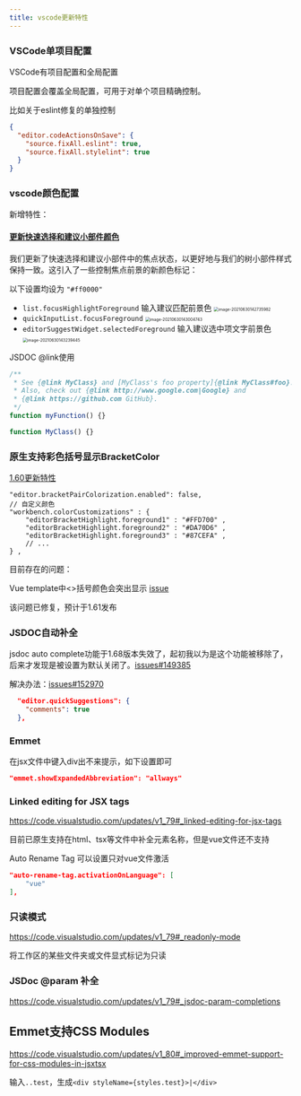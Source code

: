 ```yaml
---
title: vscode更新特性
---
```


### VSCode单项目配置

VSCode有项目配置和全局配置

项目配置会覆盖全局配置，可用于对单个项目精确控制。

比如关于eslint修复的单独控制

```json
{
  "editor.codeActionsOnSave": {
    "source.fixAll.eslint": true,
    "source.fixAll.stylelint": true
  }
}
```



### vscode颜色配置

新增特性：

#### [更新快速选择和建议小部件颜色](https://code.visualstudio.com/updates/v1_57#_updated-quick-pick-suggest-widget-colors)

我们更新了快速选择和建议小部件中的焦点状态，以更好地与我们的树小部件样式保持一致。这引入了一些控制焦点前景的新颜色标记：

以下设置均设为 `"#ff0000"`

- `list.focusHighlightForeground`  输入建议匹配前景色 <img src="https://minimax-1256590847.cos.ap-shanghai.myqcloud.com/img/image-20210630142735982.png" alt="image-20210630142735982" style="zoom:50%;" />
- `quickInputList.focusForeground` <img src="https://minimax-1256590847.cos.ap-shanghai.myqcloud.com/img/image-20210630143004743.png" alt="image-20210630143004743" style="zoom:50%;" />
- `editorSuggestWidget.selectedForeground`  输入建议选中项文字前景色 <img src="https://minimax-1256590847.cos.ap-shanghai.myqcloud.com/img/image-20210630143239445.png" alt="image-20210630143239445" style="zoom:50%;" />





JSDOC @link使用

```js
/**
 * See {@link MyClass} and [MyClass's foo property]{@link MyClass#foo}.
 * Also, check out {@link http://www.google.com|Google} and
 * {@link https://github.com GitHub}.
 */
function myFunction() {}

function MyClass() {}
```



### 原生支持彩色括号显示BracketColor

[1.60更新特性](https://code.visualstudio.com/updates/v1_60#_high-performance-bracket-pair-colorization)

```json5
"editor.bracketPairColorization.enabled": false,
// 自定义颜色
"workbench.colorCustomizations" : { 
    "editorBracketHighlight.foreground1" : "#FFD700" , 
    "editorBracketHighlight.foreground2" : "#DA70D6" , 
    "editorBracketHighlight.foreground3" : "#87CEFA" , 
    // ... 
} ,
```

目前存在的问题：

Vue template中<>括号颜色会突出显示 [issue](https://github.com/microsoft/vscode/issues/132476)

该问题已修复，预计于1.61发布



### JSDOC自动补全

jsdoc auto complete功能于1.68版本失效了，起初我以为是这个功能被移除了，后来才发现是被设置为默认关闭了。[issues#149385](https://github.com/microsoft/vscode/issues/149385)

解决办法：[issues#152970](https://github.com/microsoft/vscode/issues/152970)

```json
  "editor.quickSuggestions": {
    "comments": true
  },
```



### Emmet

在jsx文件中键入div出不来提示，如下设置即可

```json
"emmet.showExpandedAbbreviation": "allways"
```



### Linked editing for JSX tags

https://code.visualstudio.com/updates/v1_79#_linked-editing-for-jsx-tags

目前已原生支持在html、tsx等文件中补全元素名称，但是vue文件还不支持

Auto Rename Tag 可以设置只对vue文件激活

```json
"auto-rename-tag.activationOnLanguage": [
    "vue"
],
```





### 只读模式

https://code.visualstudio.com/updates/v1_79#_readonly-mode

将工作区的某些文件夹或文件显式标记为只读

### JSDoc @param 补全
https://code.visualstudio.com/updates/v1_79#_jsdoc-param-completions



## Emmet支持CSS Modules

https://code.visualstudio.com/updates/v1_80#_improved-emmet-support-for-css-modules-in-jsxtsx

输入`..test`，生成`<div styleName={styles.test}>|</div>`
